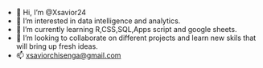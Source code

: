 - 👋 Hi, I’m @Xsavior24
- 👀 I’m interested in data intelligence and analytics.
- 🌱 I’m currently learning R,CSS,SQL,Apps script and google sheets.
- 💞️ I’m looking to collaborate on different projects and learn new skils that will bring up fresh ideas.
- 📫 xsaviorchisenga@gmail.com

<!---
Xsavior24/Xsavior24 is a ✨ special ✨ repository because its `README.md` (this file) appears on your GitHub profile.
You can click the Preview link to take a look at your changes.
--->
